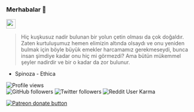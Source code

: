### Merhabalar 👋

<a href="https://dev.to/aliorhun"><img src="https://img.shields.io/badge/DEV.TO-%230A0A0A.svg?&style=for-the-badge&logo=dev-dot-to&logoColor=white" height=25></a>

> Hiç kuşkusuz nadir bulunan bir yolun çetin olması da çok doğaldır. Zaten kurtuluşumuz hemen elimizin altında olsaydı ve onu yeniden bulmak için böyle büyük emekler harcamamız gerekmeseydi, bunca insan şimdiye kadar onu hiç mi görmezdi? Ama bütün mükemmel şeyler nadirdir ve bir o kadar da zor bulunur. 

- Spinoza - Ethica

![Profile views](https://gpvc.arturio.dev/aliorhun?style=plastic)  
![GitHub followers](https://img.shields.io/github/followers/aliorhun?style=plastic&logo=github)
![Twitter followers](https://img.shields.io/twitter/follow/aliorhun?style=plastic&logo=twitter)
![Reddit User Karma](https://img.shields.io/reddit/user-karma/combined/alorak?style=plastic&logo=reddit)

<p>
<span class="badge-patreon">
<a href="https://patreon.com/aliorhun" title="Donate to this project using Patreon"><img src="https://img.shields.io/badge/patreon-donate-yellow.svg" alt="Patreon donate button" /></a>
</span>
</p>
